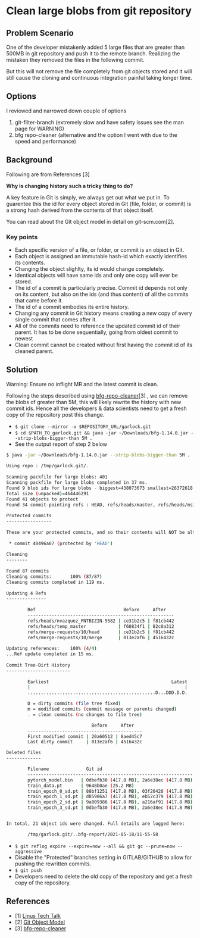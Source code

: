 # Clean large blobs from git repository

## Problem Scenario

One of the developer mistakenly added 5 large files that are greater than 500MB in git repository and push it to the remote branch.
Realizing the mistaken they removed the files in the following commit.

But this will not remove the file completely from git objects stored and it will still cause the cloning and continuous integration painful taking longer time.

## Options

I reviewed and narrowed down couple of options

1. git-filter-branch (extremely slow and have safety issues see the man page for WARNING)
2. bfg repo-cleaner (alternative and the option I went with due to the speed and performance)

## Background

Following are from References [3]

**Why is changing history such a tricky thing to do?**

A key feature in Git is simply, we always get out what we put in. To guarentee this the id for every object stored in Git (file, folder, or commit) is a strong hash derived from the contents of that object itself.

You can read about the Git object model in detail on git-scm.com[2].

### Key points

- Each specific version of a file, or folder, or commit is an object in Git.
- Each object is assigned an immutable hash-id which exactly identifies its contents.
- Changing the object slighlty, its id would change completely.
- Identical objects will have same ids and only one copy will ever be stored.
- The id of a commit is particularly precise. Commit id depends not only on its content, but also on the ids (and thus content) of all the commits that came before it.
- The id of a commit embodies its entire history.
- Changing any commit in Git history means creating a new copy of every single commit that comes after it.
- All of the commits need to reference the updated commit id of their parent. It has to be done sequentially, going from oldest commit to newest
- Clean commit cannot be created without first having the commit id of its cleaned parent.

## Solution

Warning: Ensure no inflight MR and the latest commit is clean.

Following the steps described using [bfg-repo-cleaner](https://rtyley.github.io/bfg-repo-cleaner/)[3] , we can remove the blobs of greater than 5M, this will likely rewrite the history with new commit ids. Hence all the developers & data scientists need to get a fresh copy of the repository post this change.

- `$ git clone --mirror -v $REPOSITORY_URL/garlock.git`
- `$ cd $PATH_TO_garlock.git && java -jar ~/Downloads/bfg-1.14.0.jar --strip-blobs-bigger-than 5M .`
- See the output report of step 2 below

```bash
$ java -jar ~/Downloads/bfg-1.14.0.jar --strip-blobs-bigger-than 5M .              
                                                                                                                    
Using repo : /tmp/garlock.git/.                                                                                     
                                                                                                                    
Scanning packfile for large blobs: 401                                                                              
Scanning packfile for large blobs completed in 37 ms.                                                               
Found 9 blob ids for large blobs - biggest=438073673 smallest=26372618                                              
Total size (unpacked)=464446291                                                                                     
Found 41 objects to protect                                                                                         
Found 34 commit-pointing refs : HEAD, refs/heads/master, refs/heads/msivanes_baseline, ...                          
                                                                                                                    
Protected commits                                                                                                   
-----------------                                                                                                   
                                                                                                                    
These are your protected commits, and so their contents will NOT be altered:                                        
                                                                                                                    
 * commit 40496a07 (protected by 'HEAD')                                                                            
                                                                                                                    
Cleaning                                                                                                            
--------                                                                                                            
                                                                                                                    
Found 87 commits                                                                                                    
Cleaning commits:       100% (87/87)                                                                                
Cleaning commits completed in 119 ms.                                                                               
                                                                                                                    
Updating 4 Refs                                                                                                     
---------------                                                                                                     
                                                                                                                    
        Ref                                 Before     After                                                        
        -------------------------------------------------------                                                     
        refs/heads/nvazquez_PNTBIZIN-5582 | ce31b2c5 | f81cb442                                                     
        refs/heads/temp_master            | f60834f1 | 82c0a312                                                     
        refs/merge-requests/10/head       | ce31b2c5 | f81cb442                                                     
        refs/merge-requests/10/merge      | 013e2af6 | 4516432c                                                     
                                                                                                                    
Updating references:    100% (4/4)                                                                                  
...Ref update completed in 15 ms.                                                                                   
                                                                                                                    
Commit Tree-Dirt History                                                                                            
------------------------                                                                                            
                                                                                                                    
        Earliest                                              Latest
        |                                                          |
        ................................................D...DDD.D.D.

        D = dirty commits (file tree fixed)                                                                         
        m = modified commits (commit message or parents changed)
        . = clean commits (no changes to file tree)                                                                 

                                Before     After                                                                    
        -------------------------------------------                                                                 
        First modified commit | 20a60512 | 8aed45c7                                                                 
        Last dirty commit     | 013e2af6 | 4516432c                                                                 

Deleted files                                                                                                       
-------------                                                                                                       

        Filename              Git id                                   
        --------------------------------------------------------------
        pytorch_model.bin   | 0dbefb30 (417.8 MB), 2a6e38ec (417.8 MB)
        train_data.pt       | 9648b0ae (25.2 MB)                       
        train_epoch_0_sd.pt | 88bf1251 (417.8 MB), 03f20420 (417.8 MB)
        train_epoch_1_sd.pt | d85986a7 (417.8 MB), eb52c379 (417.8 MB)
        train_epoch_2_sd.pt | 9a009386 (417.8 MB), a216af91 (417.8 MB)
        train_epoch_3_sd.pt | 0dbefb30 (417.8 MB), 2a6e38ec (417.8 MB)


In total, 21 object ids were changed. Full details are logged here:

        /tmp/garlock.git/..bfg-report/2021-05-18/11-55-58
```

- `$ git reflog expire --expire=now --all && git gc --prune=now --aggressive`
- Disable the "Protected" branches setting in GITLAB/GITHUB to allow for pushing the rewritten commits.
- `$ git push`
- Developers need to delete the old copy of the repository and get a fresh copy of the repository.

## References

- [1] [Linus Tech Talk](https://youtu.be/4XpnKHJAok8)
- [2] [Git Object Model](https://git-scm.com/book/en/v2/Git-Internals-Git-Objects)
- [3] [bfg-repo-cleaner](https://rtyley.github.io/bfg-repo-cleaner/)
